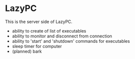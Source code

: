 # LazyPC

This is the server side of LazyPC. 

- ability to create of list of executables
- ability to monitor and disconnect from connection
- ability to 'start' and 'shutdown' commands for executables
- sleep timer for computer
- (planned) bark
